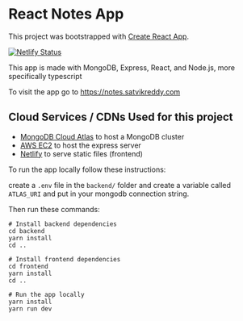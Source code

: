 # React Notes App

This project was bootstrapped with [Create React App](https://github.com/facebook/create-react-app).

[![Netlify Status](https://api.netlify.com/api/v1/badges/1d63a2c1-ddc2-4cbf-8770-d0d036c626af/deploy-status)](https://app.netlify.com/sites/objective-edison-e1831c/deploys)

This app is made with MongoDB, Express, React, and Node.js, more specifically typescript

To visit the app go to https://notes.satvikreddy.com

## Cloud Services / CDNs Used for this project

- [MongoDB Cloud Atlas](https://www.mongodb.com/) to host a MongoDB cluster
- [AWS EC2](https://aws.amazon.com/ec2/) to host the express server
- [Netlify](https://www.netlify.com/) to serve static files (frontend)

To run the app locally follow these instructions:

create a `.env` file in the `backend/` folder and create a variable called `ATLAS_URI` and put in your mongodb connection string.

Then run these commands:

```shell
# Install backend dependencies
cd backend
yarn install
cd ..

# Install frontend dependencies
cd frontend
yarn install
cd ..

# Run the app locally
yarn install
yarn run dev
```
